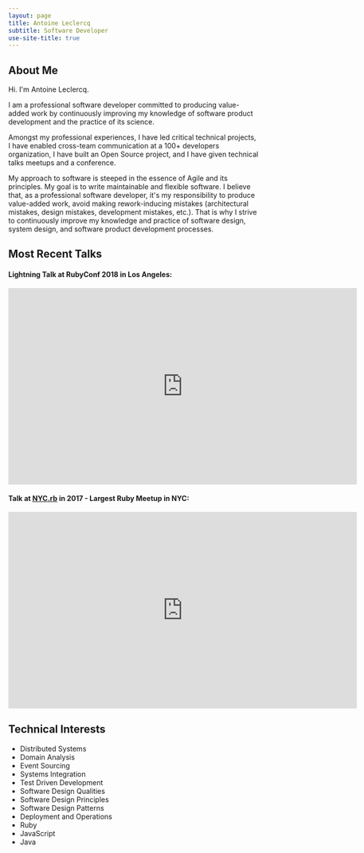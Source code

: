 ```yaml
---
layout: page
title: Antoine Leclercq
subtitle: Software Developer
use-site-title: true
---
```


## About Me

Hi. I'm Antoine Leclercq.

I am a professional software developer committed to producing value-added work by continuously improving my knowledge of software product development and the practice of its science.

Amongst my professional experiences, I have led critical technical projects, I have enabled cross-team communication at a 100+ developers organization, I have built an Open Source project, and I have given technical talks meetups and a conference.

My approach to software is steeped in the essence of Agile and its principles. My goal is to write maintainable and flexible software. I believe that, as a professional software developer, it's my responsibility to produce value-added work, avoid making rework-inducing  mistakes (architectural mistakes, design mistakes, development mistakes, etc.). That is why I strive to continuously improve my knowledge and practice of software design, system design, and software product development processes.
<br>

## Most Recent Talks

#### Lightning Talk at RubyConf 2018 in Los Angeles:

<div class="talk">
  <iframe width="700" height="394" src="https://www.youtube.com/embed/8s--ZyTmFxU?start=4188" frameborder="0" allow="accelerometer; autoplay; encrypted-media; gyroscope; picture-in-picture" allowfullscreen></iframe>
</div>

#### Talk at [NYC.rb](https://www.meetup.com/NYC-rb/events/235117573/) in 2017 - Largest Ruby Meetup in NYC:

<div class="talk">
  <iframe width="700" height="394" src="https://www.youtube.com/embed/BnTT01k1Ztg?rel=0" frameborder="0" allowfullscreen></iframe>
</div>

## Technical Interests

- Distributed Systems
- Domain Analysis
- Event Sourcing
- Systems Integration
- Test Driven Development
- Software Design Qualities
- Software Design Principles
- Software Design Patterns
- Deployment and Operations
- Ruby
- JavaScript
- Java
